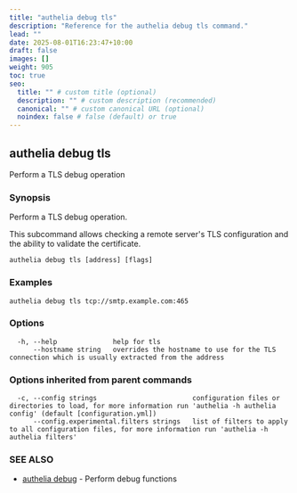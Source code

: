 ```yaml
---
title: "authelia debug tls"
description: "Reference for the authelia debug tls command."
lead: ""
date: 2025-08-01T16:23:47+10:00
draft: false
images: []
weight: 905
toc: true
seo:
  title: "" # custom title (optional)
  description: "" # custom description (recommended)
  canonical: "" # custom canonical URL (optional)
  noindex: false # false (default) or true
---
```


## authelia debug tls

Perform a TLS debug operation

### Synopsis

Perform a TLS debug operation.

This subcommand allows checking a remote server's TLS configuration and the ability to validate the certificate.

```
authelia debug tls [address] [flags]
```

### Examples

```
authelia debug tls tcp://smtp.example.com:465
```

### Options

```
  -h, --help              help for tls
      --hostname string   overrides the hostname to use for the TLS connection which is usually extracted from the address
```

### Options inherited from parent commands

```
  -c, --config strings                        configuration files or directories to load, for more information run 'authelia -h authelia config' (default [configuration.yml])
      --config.experimental.filters strings   list of filters to apply to all configuration files, for more information run 'authelia -h authelia filters'
```

### SEE ALSO

* [authelia debug](authelia_debug.md)	 - Perform debug functions


